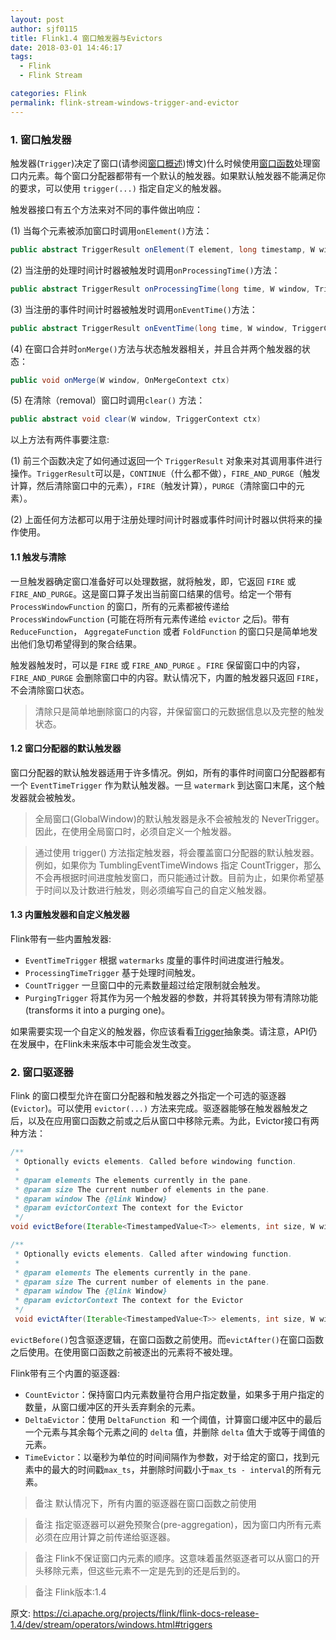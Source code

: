 ```yaml
---
layout: post
author: sjf0115
title: Flink1.4 窗口触发器与Evictors
date: 2018-03-01 14:46:17
tags:
  - Flink
  - Flink Stream

categories: Flink
permalink: flink-stream-windows-trigger-and-evictor
---
```


### 1. 窗口触发器

触发器(`Trigger`)决定了窗口(请参阅[窗口概述](http://smartsi.club/flink-stream-windows-overall.html))博文)什么时候使用[窗口函数](http://smartsi.club/flink-stream-windows-function.html)处理窗口内元素。每个窗口分配器都带有一个默认的触发器。如果默认触发器不能满足你的要求，可以使用 `trigger(...)` 指定自定义的触发器。

触发器接口有五个方法来对不同的事件做出响应：

(1) 当每个元素被添加窗口时调用`onElement()`方法：
```java
public abstract TriggerResult onElement(T element, long timestamp, W window, TriggerContext ctx) throws Exception;
```
(2) 当注册的处理时间计时器被触发时调用`onProcessingTime()`方法：
```java
public abstract TriggerResult onProcessingTime(long time, W window, TriggerContext ctx) throws Exception;
```
(3) 当注册的事件时间计时器被触发时调用`onEventTime()`方法：
```java
public abstract TriggerResult onEventTime(long time, W window, TriggerContext ctx)
```
(4) 在窗口合并时`onMerge()`方法与状态触发器相关，并且合并两个触发器的状态：
```java
public void onMerge(W window, OnMergeContext ctx)
```
(5) 在清除（removal）窗口时调用`clear()` 方法：
```java
public abstract void clear(W window, TriggerContext ctx)
```

以上方法有两件事要注意:

(1) 前三个函数决定了如何通过返回一个 `TriggerResult` 对象来对其调用事件进行操作。`TriggerResult`可以是，`CONTINUE`（什么都不做），`FIRE_AND_PURGE`（触发计算，然后清除窗口中的元素），`FIRE`（触发计算），`PURGE`（清除窗口中的元素）。

(2) 上面任何方法都可以用于注册处理时间计时器或事件时间计时器以供将来的操作使用。

#### 1.1 触发与清除

一旦触发器确定窗口准备好可以处理数据，就将触发，即，它返回 `FIRE` 或 `FIRE_AND_PURGE`。这是窗口算子发出当前窗口结果的信号。给定一个带有 `ProcessWindowFunction` 的窗口，所有的元素都被传递给 `ProcessWindowFunction` (可能在将所有元素传递给 `evictor` 之后)。带有 `ReduceFunction`， `AggregateFunction` 或者 `FoldFunction` 的窗口只是简单地发出他们急切希望得到的聚合结果。

触发器触发时，可以是 `FIRE` 或 `FIRE_AND_PURGE` 。`FIRE` 保留窗口中的内容，`FIRE_AND_PURGE` 会删除窗口中的内容。默认情况下，内置的触发器只返回 `FIRE`，不会清除窗口状态。

> 清除只是简单地删除窗口的内容，并保留窗口的元数据信息以及完整的触发状态。

#### 1.2 窗口分配器的默认触发器

窗口分配器的默认触发器适用于许多情况。例如，所有的事件时间窗口分配器都有一个 `EventTimeTrigger` 作为默认触发器。一旦 `watermark` 到达窗口末尾，这个触发器就会被触发。

> 全局窗口(GlobalWindow)的默认触发器是永不会被触发的 NeverTrigger。因此，在使用全局窗口时，必须自定义一个触发器。

> 通过使用 trigger() 方法指定触发器，将会覆盖窗口分配器的默认触发器。例如，如果你为 TumblingEventTimeWindows 指定 CountTrigger，那么不会再根据时间进度触发窗口，而只能通过计数。目前为止，如果你希望基于时间以及计数进行触发，则必须编写自己的自定义触发器。

#### 1.3 内置触发器和自定义触发器

Flink带有一些内置触发器:
- `EventTimeTrigger` 根据 `watermarks` 度量的事件时间进度进行触发。
- `ProcessingTimeTrigger` 基于处理时间触发。
- `CountTrigger` 一旦窗口中的元素数量超过给定限制就会触发。
- `PurgingTrigger` 将其作为另一个触发器的参数，并将其转换为带有清除功能(transforms it into a purging one)。

如果需要实现一个自定义的触发器，你应该看看[Trigger](https://github.com/apache/flink/blob/master//flink-streaming-java/src/main/java/org/apache/flink/streaming/api/windowing/triggers/Trigger.java)抽象类。请注意，API仍在发展中，在Flink未来版本中可能会发生改变。

### 2. 窗口驱逐器

Flink 的窗口模型允许在窗口分配器和触发器之外指定一个可选的驱逐器(`Evictor`)。可以使用 `evictor(...)` 方法来完成。驱逐器能够在触发器触发之后，以及在应用窗口函数之前或之后从窗口中移除元素。为此，Evictor接口有两种方法：

```java
/**
 * Optionally evicts elements. Called before windowing function.
 *
 * @param elements The elements currently in the pane.
 * @param size The current number of elements in the pane.
 * @param window The {@link Window}
 * @param evictorContext The context for the Evictor
 */
void evictBefore(Iterable<TimestampedValue<T>> elements, int size, W window, EvictorContext evictorContext);

/**
 * Optionally evicts elements. Called after windowing function.
 *
 * @param elements The elements currently in the pane.
 * @param size The current number of elements in the pane.
 * @param window The {@link Window}
 * @param evictorContext The context for the Evictor
 */
 void evictAfter(Iterable<TimestampedValue<T>> elements, int size, W window, EvictorContext evictorContext);
```

`evictBefore()`包含驱逐逻辑，在窗口函数之前使用。而`evictAfter()`在窗口函数之后使用。在使用窗口函数之前被逐出的元素将不被处理。

Flink带有三个内置的驱逐器:
- `CountEvictor`：保持窗口内元素数量符合用户指定数量，如果多于用户指定的数量，从窗口缓冲区的开头丢弃剩余的元素。
- `DeltaEvictor`：使用 `DeltaFunction `和 一个阈值，计算窗口缓冲区中的最后一个元素与其余每个元素之间的 `delta` 值，并删除 `delta` 值大于或等于阈值的元素。
- `TimeEvictor`：以毫秒为单位的时间间隔作为参数，对于给定的窗口，找到元素中的最大的时间戳`max_ts`，并删除时间戳小于`max_ts - interval`的所有元素。

> 备注
> 默认情况下，所有内置的驱逐器在窗口函数之前使用

> 备注
> 指定驱逐器可以避免预聚合(pre-aggregation)，因为窗口内所有元素必须在应用计算之前传递给驱逐器。

> 备注
> Flink不保证窗口内元素的顺序。这意味着虽然驱逐者可以从窗口的开头移除元素，但这些元素不一定是先到的还是后到的。


> 备注
> Flink版本:1.4

原文: https://ci.apache.org/projects/flink/flink-docs-release-1.4/dev/stream/operators/windows.html#triggers
